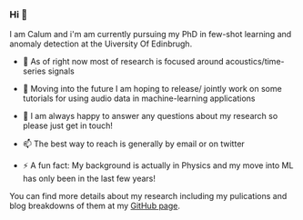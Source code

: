 ### Hi 👋

I am Calum and i'm am currently pursuing my PhD in few-shot learning and anomaly detection at the Uiversity Of Edinbrugh. 

 - 🔭 As of right now most of research is focused around acoustics/time-series signals
 - 👯 Moving into the future I am hoping to release/ jointly work on some tutorials for using audio data in machine-learning applications
 - 💬 I am always happy to answer any questions about my research  so please just get in touch! 
 - 📫 The best way to reach is generally by email or on twitter 

- ⚡ A fun fact: My background is actually in Physics and my move into ML has only been in the last few years!

You can find more details about my research including my pulications and blog breakdowns of them at my [GitHub page](https://cheggan.github.io/).

<!--
**CHeggan/CHeggan** is a ✨ _special_ ✨ repository because its `README.md` (this file) appears on your GitHub profile.

Here are some ideas to get you started:

- 🔭 I’m currently working on ...
- 🌱 I’m currently learning ...
- 👯 I’m looking to collaborate on ...
- 🤔 I’m looking for help with ...
- 💬 Ask me about ...
- 📫 How to reach me: ...
- 😄 Pronouns: ...
- ⚡ Fun fact: ...
-->
